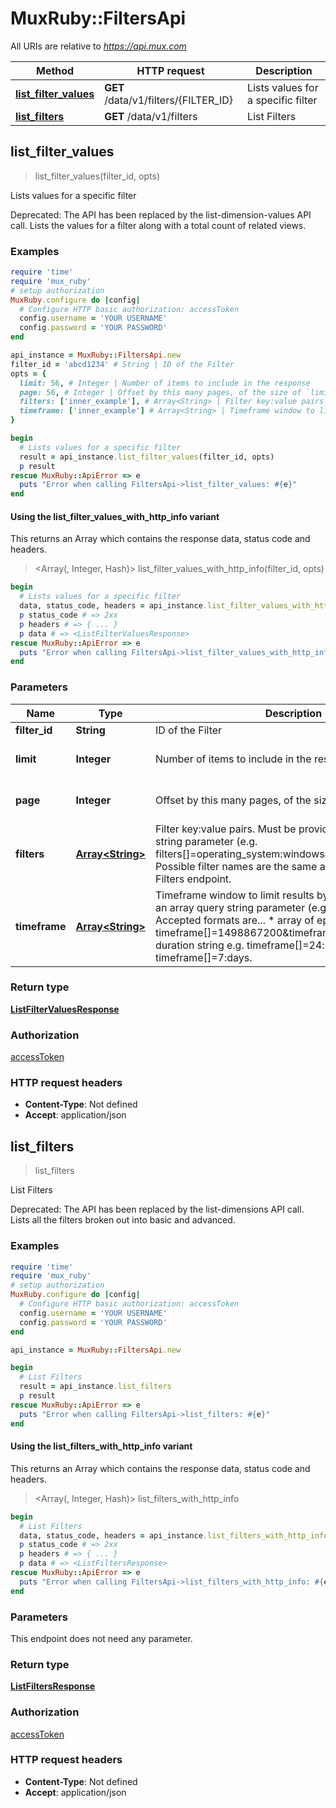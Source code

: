 # MuxRuby::FiltersApi

All URIs are relative to *https://api.mux.com*

| Method | HTTP request | Description |
| ------ | ------------ | ----------- |
| [**list_filter_values**](FiltersApi.md#list_filter_values) | **GET** /data/v1/filters/{FILTER_ID} | Lists values for a specific filter |
| [**list_filters**](FiltersApi.md#list_filters) | **GET** /data/v1/filters | List Filters |


## list_filter_values

> <ListFilterValuesResponse> list_filter_values(filter_id, opts)

Lists values for a specific filter

Deprecated: The API has been replaced by the list-dimension-values API call.  Lists the values for a filter along with a total count of related views. 

### Examples

```ruby
require 'time'
require 'mux_ruby'
# setup authorization
MuxRuby.configure do |config|
  # Configure HTTP basic authorization: accessToken
  config.username = 'YOUR USERNAME'
  config.password = 'YOUR PASSWORD'
end

api_instance = MuxRuby::FiltersApi.new
filter_id = 'abcd1234' # String | ID of the Filter
opts = {
  limit: 56, # Integer | Number of items to include in the response
  page: 56, # Integer | Offset by this many pages, of the size of `limit`
  filters: ['inner_example'], # Array<String> | Filter key:value pairs. Must be provided as an array query string parameter (e.g. filters[]=operating_system:windows&filters[]=country:US). Possible filter names are the same as returned by the List Filters endpoint. 
  timeframe: ['inner_example'] # Array<String> | Timeframe window to limit results by. Must be provided as an array query string parameter (e.g. timeframe[]=). Accepted formats are...   * array of epoch timestamps e.g. timeframe[]=1498867200&timeframe[]=1498953600   * duration string e.g. timeframe[]=24:hours or timeframe[]=7:days. 
}

begin
  # Lists values for a specific filter
  result = api_instance.list_filter_values(filter_id, opts)
  p result
rescue MuxRuby::ApiError => e
  puts "Error when calling FiltersApi->list_filter_values: #{e}"
end
```

#### Using the list_filter_values_with_http_info variant

This returns an Array which contains the response data, status code and headers.

> <Array(<ListFilterValuesResponse>, Integer, Hash)> list_filter_values_with_http_info(filter_id, opts)

```ruby
begin
  # Lists values for a specific filter
  data, status_code, headers = api_instance.list_filter_values_with_http_info(filter_id, opts)
  p status_code # => 2xx
  p headers # => { ... }
  p data # => <ListFilterValuesResponse>
rescue MuxRuby::ApiError => e
  puts "Error when calling FiltersApi->list_filter_values_with_http_info: #{e}"
end
```

### Parameters

| Name | Type | Description | Notes |
| ---- | ---- | ----------- | ----- |
| **filter_id** | **String** | ID of the Filter |  |
| **limit** | **Integer** | Number of items to include in the response | [optional][default to 25] |
| **page** | **Integer** | Offset by this many pages, of the size of &#x60;limit&#x60; | [optional][default to 1] |
| **filters** | [**Array&lt;String&gt;**](String.md) | Filter key:value pairs. Must be provided as an array query string parameter (e.g. filters[]&#x3D;operating_system:windows&amp;filters[]&#x3D;country:US). Possible filter names are the same as returned by the List Filters endpoint.  | [optional] |
| **timeframe** | [**Array&lt;String&gt;**](String.md) | Timeframe window to limit results by. Must be provided as an array query string parameter (e.g. timeframe[]&#x3D;). Accepted formats are...   * array of epoch timestamps e.g. timeframe[]&#x3D;1498867200&amp;timeframe[]&#x3D;1498953600   * duration string e.g. timeframe[]&#x3D;24:hours or timeframe[]&#x3D;7:days.  | [optional] |

### Return type

[**ListFilterValuesResponse**](ListFilterValuesResponse.md)

### Authorization

[accessToken](../README.md#accessToken)

### HTTP request headers

- **Content-Type**: Not defined
- **Accept**: application/json


## list_filters

> <ListFiltersResponse> list_filters

List Filters

Deprecated: The API has been replaced by the list-dimensions API call.  Lists all the filters broken out into basic and advanced. 

### Examples

```ruby
require 'time'
require 'mux_ruby'
# setup authorization
MuxRuby.configure do |config|
  # Configure HTTP basic authorization: accessToken
  config.username = 'YOUR USERNAME'
  config.password = 'YOUR PASSWORD'
end

api_instance = MuxRuby::FiltersApi.new

begin
  # List Filters
  result = api_instance.list_filters
  p result
rescue MuxRuby::ApiError => e
  puts "Error when calling FiltersApi->list_filters: #{e}"
end
```

#### Using the list_filters_with_http_info variant

This returns an Array which contains the response data, status code and headers.

> <Array(<ListFiltersResponse>, Integer, Hash)> list_filters_with_http_info

```ruby
begin
  # List Filters
  data, status_code, headers = api_instance.list_filters_with_http_info
  p status_code # => 2xx
  p headers # => { ... }
  p data # => <ListFiltersResponse>
rescue MuxRuby::ApiError => e
  puts "Error when calling FiltersApi->list_filters_with_http_info: #{e}"
end
```

### Parameters

This endpoint does not need any parameter.

### Return type

[**ListFiltersResponse**](ListFiltersResponse.md)

### Authorization

[accessToken](../README.md#accessToken)

### HTTP request headers

- **Content-Type**: Not defined
- **Accept**: application/json

